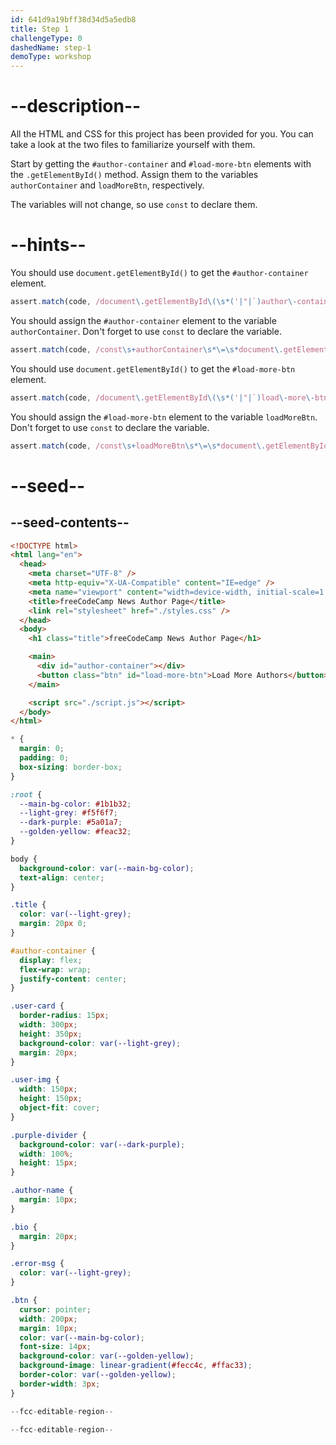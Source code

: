 ```yaml
---
id: 641d9a19bff38d34d5a5edb8
title: Step 1
challengeType: 0
dashedName: step-1
demoType: workshop
---
```


# --description--

All the HTML and CSS for this project has been provided for you. You can take a look at the two files to familiarize yourself with them.

Start by getting the `#author-container` and `#load-more-btn` elements with the `.getElementById()` method. Assign them to the variables `authorContainer` and `loadMoreBtn`, respectively.

The variables will not change, so use `const` to declare them.

# --hints--

You should use `document.getElementById()` to get the `#author-container` element.

```js
assert.match(code, /document\.getElementById\(\s*('|"|`)author\-container\1\s*\)/);
```

You should assign the `#author-container` element to the variable `authorContainer`. Don't forget to use `const` to declare the variable.

```js
assert.match(code, /const\s+authorContainer\s*\=\s*document\.getElementById\(\s*('|"|`)author\-container\1\s*\)/);
```

You should use `document.getElementById()` to get the `#load-more-btn` element.

```js
assert.match(code, /document\.getElementById\(\s*('|"|`)load\-more\-btn\1\s*\)/);
```

You should assign the `#load-more-btn` element to the variable `loadMoreBtn`. Don't forget to use `const` to declare the variable.

```js
assert.match(code, /const\s+loadMoreBtn\s*\=\s*document\.getElementById\(\s*('|"|`)load\-more\-btn\1\s*\)/);
```

# --seed--

## --seed-contents--

```html
<!DOCTYPE html>
<html lang="en">
  <head>
    <meta charset="UTF-8" />
    <meta http-equiv="X-UA-Compatible" content="IE=edge" />
    <meta name="viewport" content="width=device-width, initial-scale=1.0" />
    <title>freeCodeCamp News Author Page</title>
    <link rel="stylesheet" href="./styles.css" />
  </head>
  <body>
    <h1 class="title">freeCodeCamp News Author Page</h1>

    <main>
      <div id="author-container"></div>
      <button class="btn" id="load-more-btn">Load More Authors</button>
    </main>

    <script src="./script.js"></script>
  </body>
</html>
```

```css
* {
  margin: 0;
  padding: 0;
  box-sizing: border-box;
}

:root {
  --main-bg-color: #1b1b32;
  --light-grey: #f5f6f7;
  --dark-purple: #5a01a7;
  --golden-yellow: #feac32;
}

body {
  background-color: var(--main-bg-color);
  text-align: center;
}

.title {
  color: var(--light-grey);
  margin: 20px 0;
}

#author-container {
  display: flex;
  flex-wrap: wrap;
  justify-content: center;
}

.user-card {
  border-radius: 15px;
  width: 300px;
  height: 350px;
  background-color: var(--light-grey);
  margin: 20px;
}

.user-img {
  width: 150px;
  height: 150px;
  object-fit: cover;
}

.purple-divider {
  background-color: var(--dark-purple);
  width: 100%;
  height: 15px;
}

.author-name {
  margin: 10px;
}

.bio {
  margin: 20px;
}

.error-msg {
  color: var(--light-grey);
}

.btn {
  cursor: pointer;
  width: 200px;
  margin: 10px;
  color: var(--main-bg-color);
  font-size: 14px;
  background-color: var(--golden-yellow);
  background-image: linear-gradient(#fecc4c, #ffac33);
  border-color: var(--golden-yellow);
  border-width: 3px;
}
```

```js
--fcc-editable-region--

--fcc-editable-region--
```
